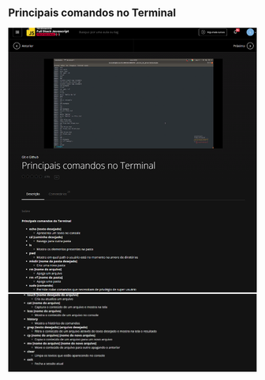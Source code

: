 ## Principais comandos no Terminal

![Screenshot](principais-comandos-no-terminal-1.png)
![Screenshot](principais-comandos-no-terminal-2.png)